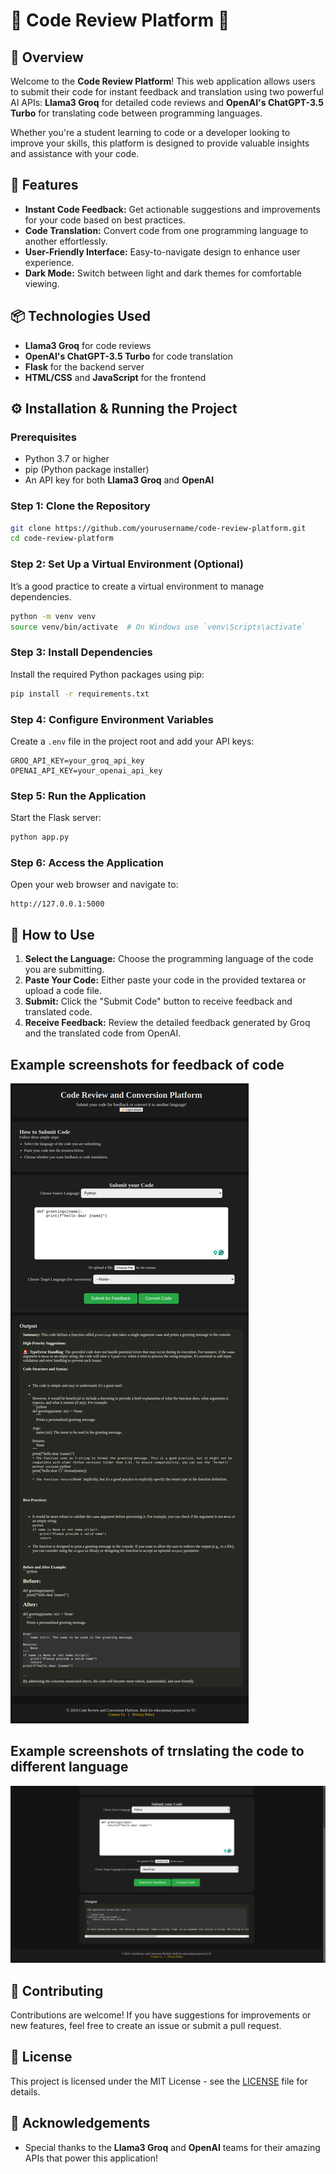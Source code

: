 # 🌟 Code Review Platform 🌟

## 🚀 Overview
Welcome to the **Code Review Platform**! This web application allows users to submit their code for instant feedback and translation using two powerful AI APIs: **Llama3 Groq** for detailed code reviews and **OpenAI's ChatGPT-3.5 Turbo** for translating code between programming languages. 

Whether you're a student learning to code or a developer looking to improve your skills, this platform is designed to provide valuable insights and assistance with your code. 

## 🔧 Features
- **Instant Code Feedback:** Get actionable suggestions and improvements for your code based on best practices.
- **Code Translation:** Convert code from one programming language to another effortlessly.
- **User-Friendly Interface:** Easy-to-navigate design to enhance user experience.
- **Dark Mode:** Switch between light and dark themes for comfortable viewing.

## 📦 Technologies Used
- **Llama3 Groq** for code reviews
- **OpenAI's ChatGPT-3.5 Turbo** for code translation
- **Flask** for the backend server
- **HTML/CSS** and **JavaScript** for the frontend

## ⚙️ Installation & Running the Project

### Prerequisites
- Python 3.7 or higher
- pip (Python package installer)
- An API key for both **Llama3 Groq** and **OpenAI**

### Step 1: Clone the Repository
```bash
git clone https://github.com/yourusername/code-review-platform.git
cd code-review-platform
```

### Step 2: Set Up a Virtual Environment (Optional)
It’s a good practice to create a virtual environment to manage dependencies.
```bash
python -m venv venv
source venv/bin/activate  # On Windows use `venv\Scripts\activate`
```

### Step 3: Install Dependencies
Install the required Python packages using pip:
```bash
pip install -r requirements.txt
```

### Step 4: Configure Environment Variables
Create a `.env` file in the project root and add your API keys:
```
GROQ_API_KEY=your_groq_api_key
OPENAI_API_KEY=your_openai_api_key
```

### Step 5: Run the Application
Start the Flask server:
```bash
python app.py
```

### Step 6: Access the Application
Open your web browser and navigate to:
```
http://127.0.0.1:5000
```

## 🤔 How to Use
1. **Select the Language:** Choose the programming language of the code you are submitting.
2. **Paste Your Code:** Either paste your code in the provided textarea or upload a code file.
3. **Submit:** Click the "Submit Code" button to receive feedback and translated code.
4. **Receive Feedback:** Review the detailed feedback generated by Groq and the translated code from OpenAI.

## Example screenshots for feedback of code
![Getting feedback of code](static/127.0.0.1_5000_.png)

## Example screenshots of trnslating the code to different language
![Translating code to other language](static/ss1.png)

## 🎉 Contributing
Contributions are welcome! If you have suggestions for improvements or new features, feel free to create an issue or submit a pull request.

## 📄 License
This project is licensed under the MIT License - see the [LICENSE](LICENSE) file for details.

## 📝 Acknowledgements
- Special thanks to the **Llama3 Groq** and **OpenAI** teams for their amazing APIs that power this application!